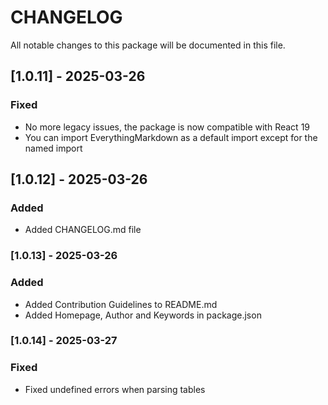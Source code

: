 # CHANGELOG

All notable changes to this package will be documented in this file.

## [1.0.11] - 2025-03-26

### Fixed

- No more legacy issues, the package is now compatible with React 19
- You can import EverythingMarkdown as a default import except for the named import

## [1.0.12] - 2025-03-26

### Added

- Added CHANGELOG.md file

### [1.0.13] - 2025-03-26

### Added

- Added Contribution Guidelines to README.md
- Added Homepage, Author and Keywords in package.json

### [1.0.14] - 2025-03-27

### Fixed

- Fixed undefined errors when parsing tables
